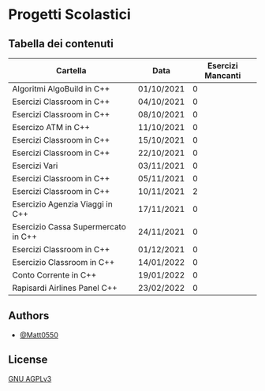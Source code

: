 # Progetti Scolastici
## Tabella dei contenuti

| Cartella                      | Data             | Esercizi Mancanti |
| ----------------------------- | ---------------- | ----------------- |
| Algoritmi AlgoBuild in C++    | 01/10/2021       | 0                 |
| Esercizi Classroom in C++     | 04/10/2021       | 0                 |
| Esercizi Classroom in C++     | 08/10/2021       | 0                 |
| Esercizo ATM in C++           | 11/10/2021       | 0                 |
| Esercizi Classroom in C++     | 15/10/2021       | 0                 |
| Esercizi Classroom in C++     | 22/10/2021       | 0                 |
| Esercizi Vari                 | 03/11/2021       | 0                 |
| Esercizi Classroom in C++     | 05/11/2021       | 0                 |
| Esercizi Classroom in C++     | 10/11/2021       | 2                 |
| Esercizio Agenzia Viaggi in C++ | 17/11/2021     | 0                 |
| Esercizio Cassa Supermercato in C++ | 24/11/2021 | 0                 |
| Esercizi Classroom in C++     | 01/12/2021       | 0                 |
| Esercizio Classroom in C++    | 14/01/2022       | 0                 |
| Conto Corrente in C++         | 19/01/2022       | 0                 |
| Rapisardi Airlines Panel C++  | 23/02/2022       | 0                 |


## Authors

- [@Matt0550](https://www.github.com/Matt0550)

  
## License

[GNU AGPLv3](https://choosealicense.com/licenses/agpl-3.0/)

  
